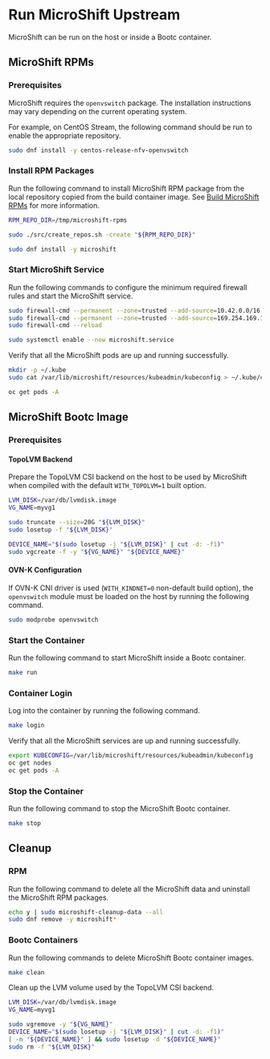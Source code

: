 # Run MicroShift Upstream

MicroShift can be run on the host or inside a Bootc container.

## MicroShift RPMs

### Prerequisites

MicroShift requires the `openvswitch` package. The installation instructions may
vary depending on the current operating system.

For example, on CentOS Stream, the following command should be run to enable the
appropriate repository.

```bash
sudo dnf install -y centos-release-nfv-openvswitch
```

### Install RPM Packages

Run the following command to install MicroShift RPM package from the local
repository copied from the build container image.
See [Build MicroShift RPMs](../docs/build.md#build-microshift-rpms) for more information.

```bash
RPM_REPO_DIR=/tmp/microshift-rpms

sudo ./src/create_repos.sh -create "${RPM_REPO_DIR}"

sudo dnf install -y microshift
```

### Start MicroShift Service

Run the following commands to configure the minimum required firewall rules and
start the MicroShift service.

```bash
sudo firewall-cmd --permanent --zone=trusted --add-source=10.42.0.0/16
sudo firewall-cmd --permanent --zone=trusted --add-source=169.254.169.1
sudo firewall-cmd --reload

sudo systemctl enable --now microshift.service
```

Verify that all the MicroShift pods are up and running successfully.

```bash
mkdir -p ~/.kube
sudo cat /var/lib/microshift/resources/kubeadmin/kubeconfig > ~/.kube/config

oc get pods -A
```

## MicroShift Bootc Image

### Prerequisites

#### TopoLVM Backend

Prepare the TopoLVM CSI backend on the host to be used by MicroShift when compiled
with the default `WITH_TOPOLVM=1` built option.

```bash
LVM_DISK=/var/db/lvmdisk.image
VG_NAME=myvg1

sudo truncate --size=20G "${LVM_DISK}"
sudo losetup -f "${LVM_DISK}"

DEVICE_NAME="$(sudo losetup -j "${LVM_DISK}" | cut -d: -f1)"
sudo vgcreate -f -y "${VG_NAME}" "${DEVICE_NAME}"
```

#### OVN-K Configuration

If OVN-K CNI driver is used (`WITH_KINDNET=0` non-default build option), the
`openvswitch` module must be loaded on the host by running the following command.

```bash
sudo modprobe openvswitch
```

### Start the Container

Run the following command to start MicroShift inside a Bootc container.

```bash
make run
```

### Container Login

Log into the container by running the following command.

```bash
make login
```

Verify that all the MicroShift services are up and running successfully.

```bash
export KUBECONFIG=/var/lib/microshift/resources/kubeadmin/kubeconfig
oc get nodes
oc get pods -A
```

### Stop the Container

Run the following command to stop the MicroShift Bootc container.

```bash
make stop
```

## Cleanup

### RPM

Run the following command to delete all the MicroShift data and uninstall the
MicroShift RPM packages.

```bash
echo y | sudo microshift-cleanup-data --all
sudo dnf remove -y microshift*
```

### Bootc Containers

Run the following commands to delete MicroShift Bootc container images.

```bash
make clean
```

Clean up the LVM volume used by the TopoLVM CSI backend.

```bash
LVM_DISK=/var/db/lvmdisk.image
VG_NAME=myvg1

sudo vgremove -y "${VG_NAME}"
DEVICE_NAME="$(sudo losetup -j "${LVM_DISK}" | cut -d: -f1)"
[ -n "${DEVICE_NAME}" ] && sudo losetup -d "${DEVICE_NAME}"
sudo rm -f "${LVM_DISK}"
```
